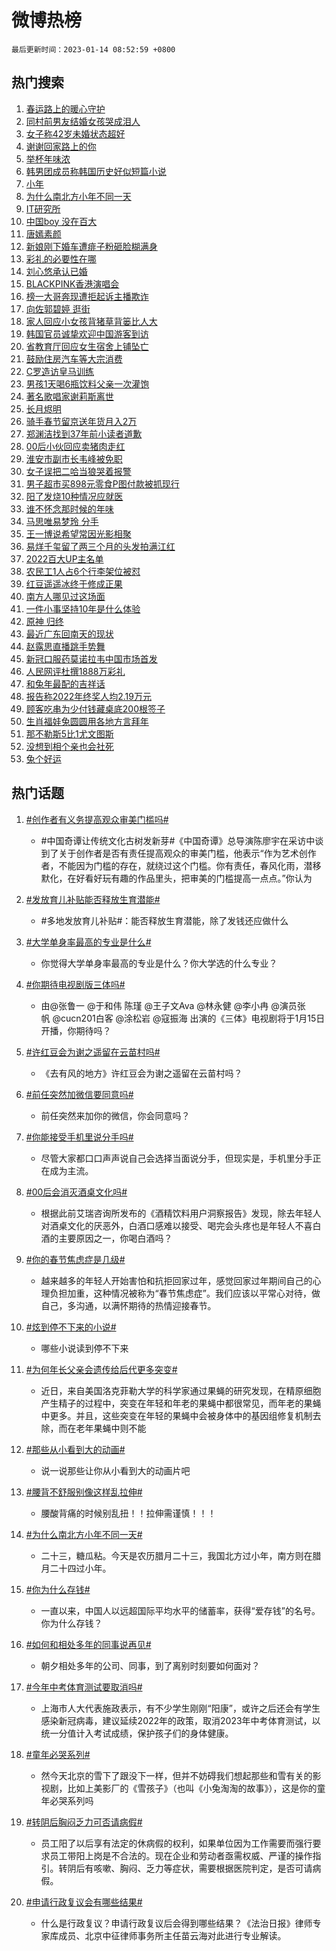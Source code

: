 # 微博热榜

`最后更新时间：2023-01-14 08:52:59 +0800`

## 热门搜索

1. [春运路上的暖心守护](https://m.weibo.cn/search?containerid=100103type%3D1%26t%3D10%26q%3D%23%E6%98%A5%E8%BF%90%E8%B7%AF%E4%B8%8A%E7%9A%84%E6%9A%96%E5%BF%83%E5%AE%88%E6%8A%A4%23&stream_entry_id=51&isnewpage=1&extparam=seat%3D1%26cate%3D10103%26dgr%3D0%26filter_type%3Drealtimehot%26c_type%3D51%26pos%3D0%26display_time%3D1673657577%26pre_seqid%3D167365757762701208958&luicode=10000011&lfid=106003type%253D25%2526t%253D3%2526disable_hot%253D1%2526filter_type%253Drealtimehot)
1. [同村前男友结婚女孩哭成泪人](https://m.weibo.cn/search?containerid=100103type%3D1%26t%3D10%26q%3D%23%E5%90%8C%E6%9D%91%E5%89%8D%E7%94%B7%E5%8F%8B%E7%BB%93%E5%A9%9A%E5%A5%B3%E5%AD%A9%E5%93%AD%E6%88%90%E6%B3%AA%E4%BA%BA%23&stream_entry_id=31&isnewpage=1&extparam=seat%3D1%26band_rank%3D1%26filter_type%3Drealtimehot%26flag%3D1%26q%3D%2523%25E5%2590%258C%25E6%259D%2591%25E5%2589%258D%25E7%2594%25B7%25E5%258F%258B%25E7%25BB%2593%25E5%25A9%259A%25E5%25A5%25B3%25E5%25AD%25A9%25E5%2593%25AD%25E6%2588%2590%25E6%25B3%25AA%25E4%25BA%25BA%2523%26c_type%3D31%26dgr%3D0%26realpos%3D1%26stream_entry_id%3D31%26cate%3D5001%26lcate%3D5001%26pos%3D0%26display_time%3D1673657577%26pre_seqid%3D167365757762701208958&luicode=10000011&lfid=106003type%253D25%2526t%253D3%2526disable_hot%253D1%2526filter_type%253Drealtimehot)
1. [女子称42岁未婚状态超好](https://m.weibo.cn/search?containerid=100103type%3D1%26t%3D10%26q%3D%23%E5%A5%B3%E5%AD%90%E7%A7%B042%E5%B2%81%E6%9C%AA%E5%A9%9A%E7%8A%B6%E6%80%81%E8%B6%85%E5%A5%BD%23&stream_entry_id=31&isnewpage=1&extparam=seat%3D1%26band_rank%3D2%26filter_type%3Drealtimehot%26flag%3D1%26q%3D%2523%25E5%25A5%25B3%25E5%25AD%2590%25E7%25A7%25B042%25E5%25B2%2581%25E6%259C%25AA%25E5%25A9%259A%25E7%258A%25B6%25E6%2580%2581%25E8%25B6%2585%25E5%25A5%25BD%2523%26c_type%3D31%26dgr%3D0%26realpos%3D2%26stream_entry_id%3D31%26cate%3D5001%26lcate%3D5001%26pos%3D1%26display_time%3D1673657577%26pre_seqid%3D167365757762701208958&luicode=10000011&lfid=106003type%253D25%2526t%253D3%2526disable_hot%253D1%2526filter_type%253Drealtimehot)
1. [谢谢回家路上的你](https://m.weibo.cn/search?containerid=100103type%3D1%26t%3D10%26q%3D%23%E8%B0%A2%E8%B0%A2%E5%9B%9E%E5%AE%B6%E8%B7%AF%E4%B8%8A%E7%9A%84%E4%BD%A0%23&stream_entry_id=31&isnewpage=1&extparam=seat%3D1%26band_rank%3D3%26filter_type%3Drealtimehot%26flag%3D0%26q%3D%2523%25E8%25B0%25A2%25E8%25B0%25A2%25E5%259B%259E%25E5%25AE%25B6%25E8%25B7%25AF%25E4%25B8%258A%25E7%259A%2584%25E4%25BD%25A0%2523%26c_type%3D31%26dgr%3D0%26realpos%3D3%26stream_entry_id%3D31%26cate%3D5001%26lcate%3D5001%26pos%3D2%26display_time%3D1673657577%26pre_seqid%3D167365757762701208958&luicode=10000011&lfid=106003type%253D25%2526t%253D3%2526disable_hot%253D1%2526filter_type%253Drealtimehot)
1. [举杯年味浓](https://m.weibo.cn/search?containerid=100103type%3D1%26t%3D10%26q%3D%23%E4%B8%BE%E6%9D%AF%E5%B9%B4%E5%91%B3%E6%B5%93%23&stream_entry_id=31&isnewpage=1&extparam=seat%3D1%26band_rank%3D4%26filter_type%3Drealtimehot%26adid%3D177720%26q%3D%2523%25E4%25B8%25BE%25E6%259D%25AF%25E5%25B9%25B4%25E5%2591%25B3%25E6%25B5%2593%2523%26c_type%3D31%26dgr%3D0%26topic_ad%3D1%26stream_entry_id%3D31%26cate%3D5001%26lcate%3D5001%26pos%3D3%26display_time%3D1673657577%26pre_seqid%3D167365757762701208958&luicode=10000011&lfid=106003type%253D25%2526t%253D3%2526disable_hot%253D1%2526filter_type%253Drealtimehot)
1. [韩男团成员称韩国历史好似短篇小说](https://m.weibo.cn/search?containerid=100103type%3D1%26t%3D10%26q%3D%23%E9%9F%A9%E7%94%B7%E5%9B%A2%E6%88%90%E5%91%98%E7%A7%B0%E9%9F%A9%E5%9B%BD%E5%8E%86%E5%8F%B2%E5%A5%BD%E4%BC%BC%E7%9F%AD%E7%AF%87%E5%B0%8F%E8%AF%B4%23&stream_entry_id=31&isnewpage=1&extparam=seat%3D1%26band_rank%3D4%26filter_type%3Drealtimehot%26flag%3D1%26q%3D%2523%25E9%259F%25A9%25E7%2594%25B7%25E5%259B%25A2%25E6%2588%2590%25E5%2591%2598%25E7%25A7%25B0%25E9%259F%25A9%25E5%259B%25BD%25E5%258E%2586%25E5%258F%25B2%25E5%25A5%25BD%25E4%25BC%25BC%25E7%259F%25AD%25E7%25AF%2587%25E5%25B0%258F%25E8%25AF%25B4%2523%26c_type%3D31%26dgr%3D0%26realpos%3D4%26stream_entry_id%3D31%26cate%3D5001%26lcate%3D5001%26pos%3D4%26display_time%3D1673657577%26pre_seqid%3D167365757762701208958&luicode=10000011&lfid=106003type%253D25%2526t%253D3%2526disable_hot%253D1%2526filter_type%253Drealtimehot)
1. [小年](https://m.weibo.cn/search?containerid=100103type%3D1%26t%3D10%26q%3D%E5%B0%8F%E5%B9%B4&stream_entry_id=31&isnewpage=1&extparam=seat%3D1%26band_rank%3D5%26filter_type%3Drealtimehot%26flag%3D0%26q%3D%25E5%25B0%258F%25E5%25B9%25B4%26c_type%3D31%26dgr%3D0%26realpos%3D5%26stream_entry_id%3D31%26cate%3D5001%26lcate%3D5001%26pos%3D5%26display_time%3D1673657577%26pre_seqid%3D167365757762701208958&luicode=10000011&lfid=106003type%253D25%2526t%253D3%2526disable_hot%253D1%2526filter_type%253Drealtimehot)
1. [为什么南北方小年不同一天](https://m.weibo.cn/search?containerid=100103type%3D1%26t%3D10%26q%3D%23%E4%B8%BA%E4%BB%80%E4%B9%88%E5%8D%97%E5%8C%97%E6%96%B9%E5%B0%8F%E5%B9%B4%E4%B8%8D%E5%90%8C%E4%B8%80%E5%A4%A9%23&stream_entry_id=31&isnewpage=1&extparam=seat%3D1%26band_rank%3D6%26filter_type%3Drealtimehot%26flag%3D1%26q%3D%2523%25E4%25B8%25BA%25E4%25BB%2580%25E4%25B9%2588%25E5%258D%2597%25E5%258C%2597%25E6%2596%25B9%25E5%25B0%258F%25E5%25B9%25B4%25E4%25B8%258D%25E5%2590%258C%25E4%25B8%2580%25E5%25A4%25A9%2523%26c_type%3D31%26dgr%3D0%26realpos%3D6%26stream_entry_id%3D31%26cate%3D5001%26lcate%3D5001%26pos%3D6%26display_time%3D1673657577%26pre_seqid%3D167365757762701208958&luicode=10000011&lfid=106003type%253D25%2526t%253D3%2526disable_hot%253D1%2526filter_type%253Drealtimehot)
1. [IT研究所](https://m.weibo.cn/search?containerid=100103type%3D1%26t%3D10%26q%3D%23IT%E7%A0%94%E7%A9%B6%E6%89%80%23&stream_entry_id=31&isnewpage=1&extparam=seat%3D1%26band_rank%3D7%26filter_type%3Drealtimehot%26adid%3D178055%26q%3D%2523IT%25E7%25A0%2594%25E7%25A9%25B6%25E6%2589%2580%2523%26c_type%3D31%26dgr%3D0%26stream_entry_id%3D31%26cate%3D5001%26lcate%3D5001%26pos%3D7%26display_time%3D1673657577%26pre_seqid%3D167365757762701208958&luicode=10000011&lfid=106003type%253D25%2526t%253D3%2526disable_hot%253D1%2526filter_type%253Drealtimehot)
1. [中国boy 没在百大](https://m.weibo.cn/search?containerid=100103type%3D1%26t%3D10%26q%3D%E4%B8%AD%E5%9B%BDboy+%E6%B2%A1%E5%9C%A8%E7%99%BE%E5%A4%A7&stream_entry_id=31&isnewpage=1&extparam=seat%3D1%26band_rank%3D7%26filter_type%3Drealtimehot%26flag%3D1%26q%3D%25E4%25B8%25AD%25E5%259B%25BDboy%2520%25E6%25B2%25A1%25E5%259C%25A8%25E7%2599%25BE%25E5%25A4%25A7%26c_type%3D31%26dgr%3D0%26realpos%3D7%26stream_entry_id%3D31%26cate%3D5001%26lcate%3D5001%26pos%3D8%26display_time%3D1673657577%26pre_seqid%3D167365757762701208958&luicode=10000011&lfid=106003type%253D25%2526t%253D3%2526disable_hot%253D1%2526filter_type%253Drealtimehot)
1. [唐嫣素颜](https://m.weibo.cn/search?containerid=100103type%3D1%26t%3D10%26q%3D%E5%94%90%E5%AB%A3%E7%B4%A0%E9%A2%9C&stream_entry_id=31&isnewpage=1&extparam=seat%3D1%26band_rank%3D8%26filter_type%3Drealtimehot%26flag%3D1%26q%3D%25E5%2594%2590%25E5%25AB%25A3%25E7%25B4%25A0%25E9%25A2%259C%26c_type%3D31%26dgr%3D0%26realpos%3D8%26stream_entry_id%3D31%26cate%3D5001%26lcate%3D5001%26pos%3D9%26display_time%3D1673657577%26pre_seqid%3D167365757762701208958&luicode=10000011&lfid=106003type%253D25%2526t%253D3%2526disable_hot%253D1%2526filter_type%253Drealtimehot)
1. [新娘刚下婚车遭痱子粉砸脸糊满身](https://m.weibo.cn/search?containerid=100103type%3D1%26t%3D10%26q%3D%23%E6%96%B0%E5%A8%98%E5%88%9A%E4%B8%8B%E5%A9%9A%E8%BD%A6%E9%81%AD%E7%97%B1%E5%AD%90%E7%B2%89%E7%A0%B8%E8%84%B8%E7%B3%8A%E6%BB%A1%E8%BA%AB%23&stream_entry_id=31&isnewpage=1&extparam=seat%3D1%26band_rank%3D9%26filter_type%3Drealtimehot%26flag%3D0%26q%3D%2523%25E6%2596%25B0%25E5%25A8%2598%25E5%2588%259A%25E4%25B8%258B%25E5%25A9%259A%25E8%25BD%25A6%25E9%2581%25AD%25E7%2597%25B1%25E5%25AD%2590%25E7%25B2%2589%25E7%25A0%25B8%25E8%2584%25B8%25E7%25B3%258A%25E6%25BB%25A1%25E8%25BA%25AB%2523%26c_type%3D31%26dgr%3D0%26realpos%3D9%26stream_entry_id%3D31%26cate%3D5001%26lcate%3D5001%26pos%3D10%26display_time%3D1673657577%26pre_seqid%3D167365757762701208958&luicode=10000011&lfid=106003type%253D25%2526t%253D3%2526disable_hot%253D1%2526filter_type%253Drealtimehot)
1. [彩礼的必要性在哪](https://m.weibo.cn/search?containerid=100103type%3D1%26t%3D10%26q%3D%23%E5%BD%A9%E7%A4%BC%E7%9A%84%E5%BF%85%E8%A6%81%E6%80%A7%E5%9C%A8%E5%93%AA%23&stream_entry_id=31&isnewpage=1&extparam=seat%3D1%26band_rank%3D10%26filter_type%3Drealtimehot%26flag%3D1%26q%3D%2523%25E5%25BD%25A9%25E7%25A4%25BC%25E7%259A%2584%25E5%25BF%2585%25E8%25A6%2581%25E6%2580%25A7%25E5%259C%25A8%25E5%2593%25AA%2523%26c_type%3D31%26dgr%3D0%26realpos%3D10%26stream_entry_id%3D31%26cate%3D5001%26lcate%3D5001%26pos%3D11%26display_time%3D1673657577%26pre_seqid%3D167365757762701208958&luicode=10000011&lfid=106003type%253D25%2526t%253D3%2526disable_hot%253D1%2526filter_type%253Drealtimehot)
1. [刘心悠承认已婚](https://m.weibo.cn/search?containerid=100103type%3D1%26t%3D10%26q%3D%23%E5%88%98%E5%BF%83%E6%82%A0%E6%89%BF%E8%AE%A4%E5%B7%B2%E5%A9%9A%23&stream_entry_id=31&isnewpage=1&extparam=seat%3D1%26band_rank%3D11%26filter_type%3Drealtimehot%26flag%3D2%26q%3D%2523%25E5%2588%2598%25E5%25BF%2583%25E6%2582%25A0%25E6%2589%25BF%25E8%25AE%25A4%25E5%25B7%25B2%25E5%25A9%259A%2523%26c_type%3D31%26dgr%3D0%26realpos%3D11%26stream_entry_id%3D31%26cate%3D5001%26lcate%3D5001%26pos%3D12%26display_time%3D1673657577%26pre_seqid%3D167365757762701208958&luicode=10000011&lfid=106003type%253D25%2526t%253D3%2526disable_hot%253D1%2526filter_type%253Drealtimehot)
1. [BLACKPINK香港演唱会](https://m.weibo.cn/search?containerid=100103type%3D1%26t%3D10%26q%3D%23BLACKPINK%E9%A6%99%E6%B8%AF%E6%BC%94%E5%94%B1%E4%BC%9A%23&stream_entry_id=31&isnewpage=1&extparam=seat%3D1%26band_rank%3D12%26filter_type%3Drealtimehot%26flag%3D1%26q%3D%2523BLACKPINK%25E9%25A6%2599%25E6%25B8%25AF%25E6%25BC%2594%25E5%2594%25B1%25E4%25BC%259A%2523%26c_type%3D31%26dgr%3D0%26realpos%3D12%26stream_entry_id%3D31%26cate%3D5001%26lcate%3D5001%26pos%3D13%26display_time%3D1673657577%26pre_seqid%3D167365757762701208958&luicode=10000011&lfid=106003type%253D25%2526t%253D3%2526disable_hot%253D1%2526filter_type%253Drealtimehot)
1. [榜一大哥奔现遭拒起诉主播欺诈](https://m.weibo.cn/search?containerid=100103type%3D1%26t%3D10%26q%3D%23%E6%A6%9C%E4%B8%80%E5%A4%A7%E5%93%A5%E5%A5%94%E7%8E%B0%E9%81%AD%E6%8B%92%E8%B5%B7%E8%AF%89%E4%B8%BB%E6%92%AD%E6%AC%BA%E8%AF%88%23&stream_entry_id=31&isnewpage=1&extparam=seat%3D1%26band_rank%3D13%26filter_type%3Drealtimehot%26flag%3D0%26q%3D%2523%25E6%25A6%259C%25E4%25B8%2580%25E5%25A4%25A7%25E5%2593%25A5%25E5%25A5%2594%25E7%258E%25B0%25E9%2581%25AD%25E6%258B%2592%25E8%25B5%25B7%25E8%25AF%2589%25E4%25B8%25BB%25E6%2592%25AD%25E6%25AC%25BA%25E8%25AF%2588%2523%26c_type%3D31%26dgr%3D0%26realpos%3D13%26stream_entry_id%3D31%26cate%3D5001%26lcate%3D5001%26pos%3D14%26display_time%3D1673657577%26pre_seqid%3D167365757762701208958&luicode=10000011&lfid=106003type%253D25%2526t%253D3%2526disable_hot%253D1%2526filter_type%253Drealtimehot)
1. [向佐郭碧婷 逛街](https://m.weibo.cn/search?containerid=100103type%3D1%26t%3D10%26q%3D%E5%90%91%E4%BD%90%E9%83%AD%E7%A2%A7%E5%A9%B7+%E9%80%9B%E8%A1%97&stream_entry_id=31&isnewpage=1&extparam=seat%3D1%26band_rank%3D14%26filter_type%3Drealtimehot%26flag%3D0%26q%3D%25E5%2590%2591%25E4%25BD%2590%25E9%2583%25AD%25E7%25A2%25A7%25E5%25A9%25B7%2520%25E9%2580%259B%25E8%25A1%2597%26c_type%3D31%26dgr%3D0%26realpos%3D14%26stream_entry_id%3D31%26cate%3D5001%26lcate%3D5001%26pos%3D15%26display_time%3D1673657577%26pre_seqid%3D167365757762701208958&luicode=10000011&lfid=106003type%253D25%2526t%253D3%2526disable_hot%253D1%2526filter_type%253Drealtimehot)
1. [家人回应小女孩背猪草背篓比人大](https://m.weibo.cn/search?containerid=100103type%3D1%26t%3D10%26q%3D%23%E5%AE%B6%E4%BA%BA%E5%9B%9E%E5%BA%94%E5%B0%8F%E5%A5%B3%E5%AD%A9%E8%83%8C%E7%8C%AA%E8%8D%89%E8%83%8C%E7%AF%93%E6%AF%94%E4%BA%BA%E5%A4%A7%23&stream_entry_id=31&isnewpage=1&extparam=seat%3D1%26band_rank%3D15%26filter_type%3Drealtimehot%26flag%3D0%26q%3D%2523%25E5%25AE%25B6%25E4%25BA%25BA%25E5%259B%259E%25E5%25BA%2594%25E5%25B0%258F%25E5%25A5%25B3%25E5%25AD%25A9%25E8%2583%258C%25E7%258C%25AA%25E8%258D%2589%25E8%2583%258C%25E7%25AF%2593%25E6%25AF%2594%25E4%25BA%25BA%25E5%25A4%25A7%2523%26c_type%3D31%26dgr%3D0%26realpos%3D15%26stream_entry_id%3D31%26cate%3D5001%26lcate%3D5001%26pos%3D16%26display_time%3D1673657577%26pre_seqid%3D167365757762701208958&luicode=10000011&lfid=106003type%253D25%2526t%253D3%2526disable_hot%253D1%2526filter_type%253Drealtimehot)
1. [韩国官员诚挚欢迎中国游客到访](https://m.weibo.cn/search?containerid=100103type%3D1%26t%3D10%26q%3D%23%E9%9F%A9%E5%9B%BD%E5%AE%98%E5%91%98%E8%AF%9A%E6%8C%9A%E6%AC%A2%E8%BF%8E%E4%B8%AD%E5%9B%BD%E6%B8%B8%E5%AE%A2%E5%88%B0%E8%AE%BF%23&stream_entry_id=31&isnewpage=1&extparam=seat%3D1%26band_rank%3D16%26filter_type%3Drealtimehot%26flag%3D0%26q%3D%2523%25E9%259F%25A9%25E5%259B%25BD%25E5%25AE%2598%25E5%2591%2598%25E8%25AF%259A%25E6%258C%259A%25E6%25AC%25A2%25E8%25BF%258E%25E4%25B8%25AD%25E5%259B%25BD%25E6%25B8%25B8%25E5%25AE%25A2%25E5%2588%25B0%25E8%25AE%25BF%2523%26c_type%3D31%26dgr%3D0%26realpos%3D16%26stream_entry_id%3D31%26cate%3D5001%26lcate%3D5001%26pos%3D17%26display_time%3D1673657577%26pre_seqid%3D167365757762701208958&luicode=10000011&lfid=106003type%253D25%2526t%253D3%2526disable_hot%253D1%2526filter_type%253Drealtimehot)
1. [省教育厅回应女生宿舍上铺坠亡](https://m.weibo.cn/search?containerid=100103type%3D1%26t%3D10%26q%3D%23%E7%9C%81%E6%95%99%E8%82%B2%E5%8E%85%E5%9B%9E%E5%BA%94%E5%A5%B3%E7%94%9F%E5%AE%BF%E8%88%8D%E4%B8%8A%E9%93%BA%E5%9D%A0%E4%BA%A1%23&stream_entry_id=31&isnewpage=1&extparam=seat%3D1%26band_rank%3D17%26filter_type%3Drealtimehot%26flag%3D0%26q%3D%2523%25E7%259C%2581%25E6%2595%2599%25E8%2582%25B2%25E5%258E%2585%25E5%259B%259E%25E5%25BA%2594%25E5%25A5%25B3%25E7%2594%259F%25E5%25AE%25BF%25E8%2588%258D%25E4%25B8%258A%25E9%2593%25BA%25E5%259D%25A0%25E4%25BA%25A1%2523%26c_type%3D31%26dgr%3D0%26realpos%3D17%26stream_entry_id%3D31%26cate%3D5001%26lcate%3D5001%26pos%3D18%26display_time%3D1673657577%26pre_seqid%3D167365757762701208958&luicode=10000011&lfid=106003type%253D25%2526t%253D3%2526disable_hot%253D1%2526filter_type%253Drealtimehot)
1. [鼓励住房汽车等大宗消费](https://m.weibo.cn/search?containerid=100103type%3D1%26t%3D10%26q%3D%23%E9%BC%93%E5%8A%B1%E4%BD%8F%E6%88%BF%E6%B1%BD%E8%BD%A6%E7%AD%89%E5%A4%A7%E5%AE%97%E6%B6%88%E8%B4%B9%23&stream_entry_id=31&isnewpage=1&extparam=seat%3D1%26band_rank%3D18%26filter_type%3Drealtimehot%26flag%3D0%26q%3D%2523%25E9%25BC%2593%25E5%258A%25B1%25E4%25BD%258F%25E6%2588%25BF%25E6%25B1%25BD%25E8%25BD%25A6%25E7%25AD%2589%25E5%25A4%25A7%25E5%25AE%2597%25E6%25B6%2588%25E8%25B4%25B9%2523%26c_type%3D31%26dgr%3D0%26realpos%3D18%26stream_entry_id%3D31%26cate%3D5001%26lcate%3D5001%26pos%3D19%26display_time%3D1673657577%26pre_seqid%3D167365757762701208958&luicode=10000011&lfid=106003type%253D25%2526t%253D3%2526disable_hot%253D1%2526filter_type%253Drealtimehot)
1. [C罗造访皇马训练](https://m.weibo.cn/search?containerid=100103type%3D1%26t%3D10%26q%3D%23C%E7%BD%97%E9%80%A0%E8%AE%BF%E7%9A%87%E9%A9%AC%E8%AE%AD%E7%BB%83%23&stream_entry_id=31&isnewpage=1&extparam=seat%3D1%26band_rank%3D19%26filter_type%3Drealtimehot%26flag%3D1%26q%3D%2523C%25E7%25BD%2597%25E9%2580%25A0%25E8%25AE%25BF%25E7%259A%2587%25E9%25A9%25AC%25E8%25AE%25AD%25E7%25BB%2583%2523%26c_type%3D31%26dgr%3D0%26realpos%3D19%26stream_entry_id%3D31%26cate%3D5001%26lcate%3D5001%26pos%3D20%26display_time%3D1673657577%26pre_seqid%3D167365757762701208958&luicode=10000011&lfid=106003type%253D25%2526t%253D3%2526disable_hot%253D1%2526filter_type%253Drealtimehot)
1. [男孩1天喝6瓶饮料父亲一次灌饱](https://m.weibo.cn/search?containerid=100103type%3D1%26t%3D10%26q%3D%23%E7%94%B7%E5%AD%A91%E5%A4%A9%E5%96%9D6%E7%93%B6%E9%A5%AE%E6%96%99%E7%88%B6%E4%BA%B2%E4%B8%80%E6%AC%A1%E7%81%8C%E9%A5%B1%23&stream_entry_id=31&isnewpage=1&extparam=seat%3D1%26band_rank%3D20%26filter_type%3Drealtimehot%26flag%3D0%26q%3D%2523%25E7%2594%25B7%25E5%25AD%25A91%25E5%25A4%25A9%25E5%2596%259D6%25E7%2593%25B6%25E9%25A5%25AE%25E6%2596%2599%25E7%2588%25B6%25E4%25BA%25B2%25E4%25B8%2580%25E6%25AC%25A1%25E7%2581%258C%25E9%25A5%25B1%2523%26c_type%3D31%26dgr%3D0%26realpos%3D20%26stream_entry_id%3D31%26cate%3D5001%26lcate%3D5001%26pos%3D21%26display_time%3D1673657577%26pre_seqid%3D167365757762701208958&luicode=10000011&lfid=106003type%253D25%2526t%253D3%2526disable_hot%253D1%2526filter_type%253Drealtimehot)
1. [著名歌唱家谢莉斯离世](https://m.weibo.cn/search?containerid=100103type%3D1%26t%3D10%26q%3D%23%E8%91%97%E5%90%8D%E6%AD%8C%E5%94%B1%E5%AE%B6%E8%B0%A2%E8%8E%89%E6%96%AF%E7%A6%BB%E4%B8%96%23&stream_entry_id=31&isnewpage=1&extparam=seat%3D1%26band_rank%3D21%26filter_type%3Drealtimehot%26flag%3D1%26q%3D%2523%25E8%2591%2597%25E5%2590%258D%25E6%25AD%258C%25E5%2594%25B1%25E5%25AE%25B6%25E8%25B0%25A2%25E8%258E%2589%25E6%2596%25AF%25E7%25A6%25BB%25E4%25B8%2596%2523%26c_type%3D31%26dgr%3D0%26realpos%3D21%26stream_entry_id%3D31%26cate%3D5001%26lcate%3D5001%26pos%3D22%26display_time%3D1673657577%26pre_seqid%3D167365757762701208958&luicode=10000011&lfid=106003type%253D25%2526t%253D3%2526disable_hot%253D1%2526filter_type%253Drealtimehot)
1. [长月烬明](https://m.weibo.cn/search?containerid=100103type%3D1%26t%3D10%26q%3D%E9%95%BF%E6%9C%88%E7%83%AC%E6%98%8E&stream_entry_id=31&isnewpage=1&extparam=seat%3D1%26band_rank%3D22%26filter_type%3Drealtimehot%26flag%3D1%26q%3D%25E9%2595%25BF%25E6%259C%2588%25E7%2583%25AC%25E6%2598%258E%26c_type%3D31%26dgr%3D0%26realpos%3D22%26stream_entry_id%3D31%26cate%3D5001%26lcate%3D5001%26pos%3D23%26display_time%3D1673657577%26pre_seqid%3D167365757762701208958&luicode=10000011&lfid=106003type%253D25%2526t%253D3%2526disable_hot%253D1%2526filter_type%253Drealtimehot)
1. [骑手春节留京送年货月入2万](https://m.weibo.cn/search?containerid=100103type%3D1%26t%3D10%26q%3D%23%E9%AA%91%E6%89%8B%E6%98%A5%E8%8A%82%E7%95%99%E4%BA%AC%E9%80%81%E5%B9%B4%E8%B4%A7%E6%9C%88%E5%85%A52%E4%B8%87%23&stream_entry_id=31&isnewpage=1&extparam=seat%3D1%26band_rank%3D23%26filter_type%3Drealtimehot%26flag%3D1%26q%3D%2523%25E9%25AA%2591%25E6%2589%258B%25E6%2598%25A5%25E8%258A%2582%25E7%2595%2599%25E4%25BA%25AC%25E9%2580%2581%25E5%25B9%25B4%25E8%25B4%25A7%25E6%259C%2588%25E5%2585%25A52%25E4%25B8%2587%2523%26c_type%3D31%26dgr%3D0%26realpos%3D23%26stream_entry_id%3D31%26cate%3D5001%26lcate%3D5001%26pos%3D24%26display_time%3D1673657577%26pre_seqid%3D167365757762701208958&luicode=10000011&lfid=106003type%253D25%2526t%253D3%2526disable_hot%253D1%2526filter_type%253Drealtimehot)
1. [郑渊洁找到37年前小读者道歉](https://m.weibo.cn/search?containerid=100103type%3D1%26t%3D10%26q%3D%23%E9%83%91%E6%B8%8A%E6%B4%81%E6%89%BE%E5%88%B037%E5%B9%B4%E5%89%8D%E5%B0%8F%E8%AF%BB%E8%80%85%E9%81%93%E6%AD%89%23&stream_entry_id=31&isnewpage=1&extparam=seat%3D1%26band_rank%3D24%26filter_type%3Drealtimehot%26flag%3D0%26q%3D%2523%25E9%2583%2591%25E6%25B8%258A%25E6%25B4%2581%25E6%2589%25BE%25E5%2588%25B037%25E5%25B9%25B4%25E5%2589%258D%25E5%25B0%258F%25E8%25AF%25BB%25E8%2580%2585%25E9%2581%2593%25E6%25AD%2589%2523%26c_type%3D31%26dgr%3D0%26realpos%3D24%26stream_entry_id%3D31%26cate%3D5001%26lcate%3D5001%26pos%3D25%26display_time%3D1673657577%26pre_seqid%3D167365757762701208958&luicode=10000011&lfid=106003type%253D25%2526t%253D3%2526disable_hot%253D1%2526filter_type%253Drealtimehot)
1. [00后小伙回应卖猪肉走红](https://m.weibo.cn/search?containerid=100103type%3D1%26t%3D10%26q%3D%2300%E5%90%8E%E5%B0%8F%E4%BC%99%E5%9B%9E%E5%BA%94%E5%8D%96%E7%8C%AA%E8%82%89%E8%B5%B0%E7%BA%A2%23&stream_entry_id=31&isnewpage=1&extparam=seat%3D1%26band_rank%3D25%26filter_type%3Drealtimehot%26flag%3D1%26q%3D%252300%25E5%2590%258E%25E5%25B0%258F%25E4%25BC%2599%25E5%259B%259E%25E5%25BA%2594%25E5%258D%2596%25E7%258C%25AA%25E8%2582%2589%25E8%25B5%25B0%25E7%25BA%25A2%2523%26c_type%3D31%26dgr%3D0%26realpos%3D25%26stream_entry_id%3D31%26cate%3D5001%26lcate%3D5001%26pos%3D26%26display_time%3D1673657577%26pre_seqid%3D167365757762701208958&luicode=10000011&lfid=106003type%253D25%2526t%253D3%2526disable_hot%253D1%2526filter_type%253Drealtimehot)
1. [淮安市副市长韦峰被免职](https://m.weibo.cn/search?containerid=100103type%3D1%26t%3D10%26q%3D%23%E6%B7%AE%E5%AE%89%E5%B8%82%E5%89%AF%E5%B8%82%E9%95%BF%E9%9F%A6%E5%B3%B0%E8%A2%AB%E5%85%8D%E8%81%8C%23&stream_entry_id=31&isnewpage=1&extparam=seat%3D1%26band_rank%3D26%26filter_type%3Drealtimehot%26flag%3D0%26q%3D%2523%25E6%25B7%25AE%25E5%25AE%2589%25E5%25B8%2582%25E5%2589%25AF%25E5%25B8%2582%25E9%2595%25BF%25E9%259F%25A6%25E5%25B3%25B0%25E8%25A2%25AB%25E5%2585%258D%25E8%2581%258C%2523%26c_type%3D31%26dgr%3D0%26realpos%3D26%26stream_entry_id%3D31%26cate%3D5001%26lcate%3D5001%26pos%3D27%26display_time%3D1673657577%26pre_seqid%3D167365757762701208958&luicode=10000011&lfid=106003type%253D25%2526t%253D3%2526disable_hot%253D1%2526filter_type%253Drealtimehot)
1. [女子误把二哈当狼哭着报警](https://m.weibo.cn/search?containerid=100103type%3D1%26t%3D10%26q%3D%23%E5%A5%B3%E5%AD%90%E8%AF%AF%E6%8A%8A%E4%BA%8C%E5%93%88%E5%BD%93%E7%8B%BC%E5%93%AD%E7%9D%80%E6%8A%A5%E8%AD%A6%23&stream_entry_id=31&isnewpage=1&extparam=seat%3D1%26band_rank%3D27%26filter_type%3Drealtimehot%26flag%3D0%26q%3D%2523%25E5%25A5%25B3%25E5%25AD%2590%25E8%25AF%25AF%25E6%258A%258A%25E4%25BA%258C%25E5%2593%2588%25E5%25BD%2593%25E7%258B%25BC%25E5%2593%25AD%25E7%259D%2580%25E6%258A%25A5%25E8%25AD%25A6%2523%26c_type%3D31%26dgr%3D0%26realpos%3D27%26stream_entry_id%3D31%26cate%3D5001%26lcate%3D5001%26pos%3D28%26display_time%3D1673657577%26pre_seqid%3D167365757762701208958&luicode=10000011&lfid=106003type%253D25%2526t%253D3%2526disable_hot%253D1%2526filter_type%253Drealtimehot)
1. [男子超市买898元零食P图付款被抓现行](https://m.weibo.cn/search?containerid=100103type%3D1%26t%3D10%26q%3D%23%E7%94%B7%E5%AD%90%E8%B6%85%E5%B8%82%E4%B9%B0898%E5%85%83%E9%9B%B6%E9%A3%9FP%E5%9B%BE%E4%BB%98%E6%AC%BE%E8%A2%AB%E6%8A%93%E7%8E%B0%E8%A1%8C%23&stream_entry_id=31&isnewpage=1&extparam=seat%3D1%26band_rank%3D28%26filter_type%3Drealtimehot%26flag%3D0%26q%3D%2523%25E7%2594%25B7%25E5%25AD%2590%25E8%25B6%2585%25E5%25B8%2582%25E4%25B9%25B0898%25E5%2585%2583%25E9%259B%25B6%25E9%25A3%259FP%25E5%259B%25BE%25E4%25BB%2598%25E6%25AC%25BE%25E8%25A2%25AB%25E6%258A%2593%25E7%258E%25B0%25E8%25A1%258C%2523%26c_type%3D31%26dgr%3D0%26realpos%3D28%26stream_entry_id%3D31%26cate%3D5001%26lcate%3D5001%26pos%3D29%26display_time%3D1673657577%26pre_seqid%3D167365757762701208958&luicode=10000011&lfid=106003type%253D25%2526t%253D3%2526disable_hot%253D1%2526filter_type%253Drealtimehot)
1. [阳了发烧10种情况应就医](https://m.weibo.cn/search?containerid=100103type%3D1%26t%3D10%26q%3D%23%E9%98%B3%E4%BA%86%E5%8F%91%E7%83%A710%E7%A7%8D%E6%83%85%E5%86%B5%E5%BA%94%E5%B0%B1%E5%8C%BB%23&stream_entry_id=31&isnewpage=1&extparam=seat%3D1%26band_rank%3D29%26filter_type%3Drealtimehot%26flag%3D1%26q%3D%2523%25E9%2598%25B3%25E4%25BA%2586%25E5%258F%2591%25E7%2583%25A710%25E7%25A7%258D%25E6%2583%2585%25E5%2586%25B5%25E5%25BA%2594%25E5%25B0%25B1%25E5%258C%25BB%2523%26c_type%3D31%26dgr%3D0%26realpos%3D29%26stream_entry_id%3D31%26cate%3D5001%26lcate%3D5001%26pos%3D30%26display_time%3D1673657577%26pre_seqid%3D167365757762701208958&luicode=10000011&lfid=106003type%253D25%2526t%253D3%2526disable_hot%253D1%2526filter_type%253Drealtimehot)
1. [谁不怀念那时候的年味](https://m.weibo.cn/search?containerid=100103type%3D1%26t%3D10%26q%3D%23%E8%B0%81%E4%B8%8D%E6%80%80%E5%BF%B5%E9%82%A3%E6%97%B6%E5%80%99%E7%9A%84%E5%B9%B4%E5%91%B3%23&stream_entry_id=31&isnewpage=1&extparam=seat%3D1%26band_rank%3D30%26filter_type%3Drealtimehot%26flag%3D1%26q%3D%2523%25E8%25B0%2581%25E4%25B8%258D%25E6%2580%2580%25E5%25BF%25B5%25E9%2582%25A3%25E6%2597%25B6%25E5%2580%2599%25E7%259A%2584%25E5%25B9%25B4%25E5%2591%25B3%2523%26c_type%3D31%26dgr%3D0%26realpos%3D30%26stream_entry_id%3D31%26cate%3D5001%26lcate%3D5001%26pos%3D31%26display_time%3D1673657577%26pre_seqid%3D167365757762701208958&luicode=10000011&lfid=106003type%253D25%2526t%253D3%2526disable_hot%253D1%2526filter_type%253Drealtimehot)
1. [马思唯易梦玲 分手](https://m.weibo.cn/search?containerid=100103type%3D1%26t%3D10%26q%3D%E9%A9%AC%E6%80%9D%E5%94%AF%E6%98%93%E6%A2%A6%E7%8E%B2+%E5%88%86%E6%89%8B&stream_entry_id=31&isnewpage=1&extparam=seat%3D1%26band_rank%3D31%26filter_type%3Drealtimehot%26flag%3D0%26q%3D%25E9%25A9%25AC%25E6%2580%259D%25E5%2594%25AF%25E6%2598%2593%25E6%25A2%25A6%25E7%258E%25B2%2520%25E5%2588%2586%25E6%2589%258B%26c_type%3D31%26dgr%3D0%26realpos%3D31%26stream_entry_id%3D31%26cate%3D5001%26lcate%3D5001%26pos%3D32%26display_time%3D1673657577%26pre_seqid%3D167365757762701208958&luicode=10000011&lfid=106003type%253D25%2526t%253D3%2526disable_hot%253D1%2526filter_type%253Drealtimehot)
1. [王一博说希望常因光影相聚](https://m.weibo.cn/search?containerid=100103type%3D1%26t%3D10%26q%3D%23%E7%8E%8B%E4%B8%80%E5%8D%9A%E8%AF%B4%E5%B8%8C%E6%9C%9B%E5%B8%B8%E5%9B%A0%E5%85%89%E5%BD%B1%E7%9B%B8%E8%81%9A%23&stream_entry_id=31&isnewpage=1&extparam=seat%3D1%26band_rank%3D32%26filter_type%3Drealtimehot%26flag%3D1%26q%3D%2523%25E7%258E%258B%25E4%25B8%2580%25E5%258D%259A%25E8%25AF%25B4%25E5%25B8%258C%25E6%259C%259B%25E5%25B8%25B8%25E5%259B%25A0%25E5%2585%2589%25E5%25BD%25B1%25E7%259B%25B8%25E8%2581%259A%2523%26c_type%3D31%26dgr%3D0%26realpos%3D32%26stream_entry_id%3D31%26cate%3D5001%26lcate%3D5001%26pos%3D33%26display_time%3D1673657577%26pre_seqid%3D167365757762701208958&luicode=10000011&lfid=106003type%253D25%2526t%253D3%2526disable_hot%253D1%2526filter_type%253Drealtimehot)
1. [易烊千玺留了两三个月的头发拍满江红](https://m.weibo.cn/search?containerid=100103type%3D1%26t%3D10%26q%3D%23%E6%98%93%E7%83%8A%E5%8D%83%E7%8E%BA%E7%95%99%E4%BA%86%E4%B8%A4%E4%B8%89%E4%B8%AA%E6%9C%88%E7%9A%84%E5%A4%B4%E5%8F%91%E6%8B%8D%E6%BB%A1%E6%B1%9F%E7%BA%A2%23&stream_entry_id=31&isnewpage=1&extparam=seat%3D1%26band_rank%3D33%26filter_type%3Drealtimehot%26flag%3D0%26q%3D%2523%25E6%2598%2593%25E7%2583%258A%25E5%258D%2583%25E7%258E%25BA%25E7%2595%2599%25E4%25BA%2586%25E4%25B8%25A4%25E4%25B8%2589%25E4%25B8%25AA%25E6%259C%2588%25E7%259A%2584%25E5%25A4%25B4%25E5%258F%2591%25E6%258B%258D%25E6%25BB%25A1%25E6%25B1%259F%25E7%25BA%25A2%2523%26c_type%3D31%26dgr%3D0%26realpos%3D33%26stream_entry_id%3D31%26cate%3D5001%26lcate%3D5001%26pos%3D34%26display_time%3D1673657577%26pre_seqid%3D167365757762701208958&luicode=10000011&lfid=106003type%253D25%2526t%253D3%2526disable_hot%253D1%2526filter_type%253Drealtimehot)
1. [2022百大UP主名单](https://m.weibo.cn/search?containerid=100103type%3D1%26t%3D10%26q%3D%232022%E7%99%BE%E5%A4%A7UP%E4%B8%BB%E5%90%8D%E5%8D%95%23&stream_entry_id=31&isnewpage=1&extparam=seat%3D1%26band_rank%3D34%26filter_type%3Drealtimehot%26flag%3D0%26q%3D%25232022%25E7%2599%25BE%25E5%25A4%25A7UP%25E4%25B8%25BB%25E5%2590%258D%25E5%258D%2595%2523%26c_type%3D31%26dgr%3D0%26realpos%3D34%26stream_entry_id%3D31%26cate%3D5001%26lcate%3D5001%26pos%3D35%26display_time%3D1673657577%26pre_seqid%3D167365757762701208958&luicode=10000011&lfid=106003type%253D25%2526t%253D3%2526disable_hot%253D1%2526filter_type%253Drealtimehot)
1. [农民工1人占6个行李架位被怼](https://m.weibo.cn/search?containerid=100103type%3D1%26t%3D10%26q%3D%23%E5%86%9C%E6%B0%91%E5%B7%A51%E4%BA%BA%E5%8D%A06%E4%B8%AA%E8%A1%8C%E6%9D%8E%E6%9E%B6%E4%BD%8D%E8%A2%AB%E6%80%BC%23&stream_entry_id=31&isnewpage=1&extparam=seat%3D1%26band_rank%3D35%26filter_type%3Drealtimehot%26flag%3D1%26q%3D%2523%25E5%2586%259C%25E6%25B0%2591%25E5%25B7%25A51%25E4%25BA%25BA%25E5%258D%25A06%25E4%25B8%25AA%25E8%25A1%258C%25E6%259D%258E%25E6%259E%25B6%25E4%25BD%258D%25E8%25A2%25AB%25E6%2580%25BC%2523%26c_type%3D31%26dgr%3D0%26realpos%3D35%26stream_entry_id%3D31%26cate%3D5001%26lcate%3D5001%26pos%3D36%26display_time%3D1673657577%26pre_seqid%3D167365757762701208958&luicode=10000011&lfid=106003type%253D25%2526t%253D3%2526disable_hot%253D1%2526filter_type%253Drealtimehot)
1. [红豆遥遥冰终于修成正果](https://m.weibo.cn/search?containerid=100103type%3D1%26t%3D10%26q%3D%23%E7%BA%A2%E8%B1%86%E9%81%A5%E9%81%A5%E5%86%B0%E7%BB%88%E4%BA%8E%E4%BF%AE%E6%88%90%E6%AD%A3%E6%9E%9C%23&stream_entry_id=31&isnewpage=1&extparam=seat%3D1%26band_rank%3D36%26filter_type%3Drealtimehot%26flag%3D1%26q%3D%2523%25E7%25BA%25A2%25E8%25B1%2586%25E9%2581%25A5%25E9%2581%25A5%25E5%2586%25B0%25E7%25BB%2588%25E4%25BA%258E%25E4%25BF%25AE%25E6%2588%2590%25E6%25AD%25A3%25E6%259E%259C%2523%26c_type%3D31%26dgr%3D0%26realpos%3D36%26stream_entry_id%3D31%26cate%3D5001%26lcate%3D5001%26pos%3D37%26display_time%3D1673657577%26pre_seqid%3D167365757762701208958&luicode=10000011&lfid=106003type%253D25%2526t%253D3%2526disable_hot%253D1%2526filter_type%253Drealtimehot)
1. [南方人哪见过这场面](https://m.weibo.cn/search?containerid=100103type%3D1%26t%3D10%26q%3D%23%E5%8D%97%E6%96%B9%E4%BA%BA%E5%93%AA%E8%A7%81%E8%BF%87%E8%BF%99%E5%9C%BA%E9%9D%A2%23&stream_entry_id=31&isnewpage=1&extparam=seat%3D1%26band_rank%3D37%26filter_type%3Drealtimehot%26flag%3D0%26q%3D%2523%25E5%258D%2597%25E6%2596%25B9%25E4%25BA%25BA%25E5%2593%25AA%25E8%25A7%2581%25E8%25BF%2587%25E8%25BF%2599%25E5%259C%25BA%25E9%259D%25A2%2523%26c_type%3D31%26dgr%3D0%26realpos%3D37%26stream_entry_id%3D31%26cate%3D5001%26lcate%3D5001%26pos%3D38%26display_time%3D1673657577%26pre_seqid%3D167365757762701208958&luicode=10000011&lfid=106003type%253D25%2526t%253D3%2526disable_hot%253D1%2526filter_type%253Drealtimehot)
1. [一件小事坚持10年是什么体验](https://m.weibo.cn/search?containerid=100103type%3D1%26t%3D10%26q%3D%23%E4%B8%80%E4%BB%B6%E5%B0%8F%E4%BA%8B%E5%9D%9A%E6%8C%8110%E5%B9%B4%E6%98%AF%E4%BB%80%E4%B9%88%E4%BD%93%E9%AA%8C%23&stream_entry_id=31&isnewpage=1&extparam=seat%3D1%26band_rank%3D38%26filter_type%3Drealtimehot%26flag%3D1%26q%3D%2523%25E4%25B8%2580%25E4%25BB%25B6%25E5%25B0%258F%25E4%25BA%258B%25E5%259D%259A%25E6%258C%258110%25E5%25B9%25B4%25E6%2598%25AF%25E4%25BB%2580%25E4%25B9%2588%25E4%25BD%2593%25E9%25AA%258C%2523%26c_type%3D31%26dgr%3D0%26realpos%3D38%26stream_entry_id%3D31%26cate%3D5001%26lcate%3D5001%26pos%3D39%26display_time%3D1673657577%26pre_seqid%3D167365757762701208958&luicode=10000011&lfid=106003type%253D25%2526t%253D3%2526disable_hot%253D1%2526filter_type%253Drealtimehot)
1. [原神 归终](https://m.weibo.cn/search?containerid=100103type%3D1%26t%3D10%26q%3D%E5%8E%9F%E7%A5%9E+%E5%BD%92%E7%BB%88&stream_entry_id=31&isnewpage=1&extparam=seat%3D1%26band_rank%3D39%26filter_type%3Drealtimehot%26flag%3D0%26q%3D%25E5%258E%259F%25E7%25A5%259E%2520%25E5%25BD%2592%25E7%25BB%2588%26c_type%3D31%26dgr%3D0%26realpos%3D39%26stream_entry_id%3D31%26cate%3D5001%26lcate%3D5001%26pos%3D40%26display_time%3D1673657577%26pre_seqid%3D167365757762701208958&luicode=10000011&lfid=106003type%253D25%2526t%253D3%2526disable_hot%253D1%2526filter_type%253Drealtimehot)
1. [最近广东回南天的现状](https://m.weibo.cn/search?containerid=100103type%3D1%26t%3D10%26q%3D%23%E6%9C%80%E8%BF%91%E5%B9%BF%E4%B8%9C%E5%9B%9E%E5%8D%97%E5%A4%A9%E7%9A%84%E7%8E%B0%E7%8A%B6%23&stream_entry_id=31&isnewpage=1&extparam=seat%3D1%26band_rank%3D40%26filter_type%3Drealtimehot%26flag%3D0%26q%3D%2523%25E6%259C%2580%25E8%25BF%2591%25E5%25B9%25BF%25E4%25B8%259C%25E5%259B%259E%25E5%258D%2597%25E5%25A4%25A9%25E7%259A%2584%25E7%258E%25B0%25E7%258A%25B6%2523%26c_type%3D31%26dgr%3D0%26realpos%3D40%26stream_entry_id%3D31%26cate%3D5001%26lcate%3D5001%26pos%3D41%26display_time%3D1673657577%26pre_seqid%3D167365757762701208958&luicode=10000011&lfid=106003type%253D25%2526t%253D3%2526disable_hot%253D1%2526filter_type%253Drealtimehot)
1. [赵露思直播跳手势舞](https://m.weibo.cn/search?containerid=100103type%3D1%26t%3D10%26q%3D%23%E8%B5%B5%E9%9C%B2%E6%80%9D%E7%9B%B4%E6%92%AD%E8%B7%B3%E6%89%8B%E5%8A%BF%E8%88%9E%23&stream_entry_id=31&isnewpage=1&extparam=seat%3D1%26band_rank%3D41%26filter_type%3Drealtimehot%26flag%3D1%26q%3D%2523%25E8%25B5%25B5%25E9%259C%25B2%25E6%2580%259D%25E7%259B%25B4%25E6%2592%25AD%25E8%25B7%25B3%25E6%2589%258B%25E5%258A%25BF%25E8%2588%259E%2523%26c_type%3D31%26dgr%3D0%26realpos%3D41%26stream_entry_id%3D31%26cate%3D5001%26lcate%3D5001%26pos%3D42%26display_time%3D1673657577%26pre_seqid%3D167365757762701208958&luicode=10000011&lfid=106003type%253D25%2526t%253D3%2526disable_hot%253D1%2526filter_type%253Drealtimehot)
1. [新冠口服药莫诺拉韦中国市场首发](https://m.weibo.cn/search?containerid=100103type%3D1%26t%3D10%26q%3D%23%E6%96%B0%E5%86%A0%E5%8F%A3%E6%9C%8D%E8%8D%AF%E8%8E%AB%E8%AF%BA%E6%8B%89%E9%9F%A6%E4%B8%AD%E5%9B%BD%E5%B8%82%E5%9C%BA%E9%A6%96%E5%8F%91%23&stream_entry_id=31&isnewpage=1&extparam=seat%3D1%26band_rank%3D42%26filter_type%3Drealtimehot%26flag%3D0%26q%3D%2523%25E6%2596%25B0%25E5%2586%25A0%25E5%258F%25A3%25E6%259C%258D%25E8%258D%25AF%25E8%258E%25AB%25E8%25AF%25BA%25E6%258B%2589%25E9%259F%25A6%25E4%25B8%25AD%25E5%259B%25BD%25E5%25B8%2582%25E5%259C%25BA%25E9%25A6%2596%25E5%258F%2591%2523%26c_type%3D31%26dgr%3D0%26realpos%3D42%26stream_entry_id%3D31%26cate%3D5001%26lcate%3D5001%26pos%3D43%26display_time%3D1673657577%26pre_seqid%3D167365757762701208958&luicode=10000011&lfid=106003type%253D25%2526t%253D3%2526disable_hot%253D1%2526filter_type%253Drealtimehot)
1. [人民网评杜撰1888万彩礼](https://m.weibo.cn/search?containerid=100103type%3D1%26t%3D10%26q%3D%23%E4%BA%BA%E6%B0%91%E7%BD%91%E8%AF%84%E6%9D%9C%E6%92%B01888%E4%B8%87%E5%BD%A9%E7%A4%BC%23&stream_entry_id=31&isnewpage=1&extparam=seat%3D1%26band_rank%3D43%26filter_type%3Drealtimehot%26flag%3D0%26q%3D%2523%25E4%25BA%25BA%25E6%25B0%2591%25E7%25BD%2591%25E8%25AF%2584%25E6%259D%259C%25E6%2592%25B01888%25E4%25B8%2587%25E5%25BD%25A9%25E7%25A4%25BC%2523%26c_type%3D31%26dgr%3D0%26realpos%3D43%26stream_entry_id%3D31%26cate%3D5001%26lcate%3D5001%26pos%3D44%26display_time%3D1673657577%26pre_seqid%3D167365757762701208958&luicode=10000011&lfid=106003type%253D25%2526t%253D3%2526disable_hot%253D1%2526filter_type%253Drealtimehot)
1. [和兔年最配的吉祥话](https://m.weibo.cn/search?containerid=100103type%3D1%26t%3D10%26q%3D%23%E5%92%8C%E5%85%94%E5%B9%B4%E6%9C%80%E9%85%8D%E7%9A%84%E5%90%89%E7%A5%A5%E8%AF%9D%23&stream_entry_id=31&isnewpage=1&extparam=seat%3D1%26band_rank%3D44%26filter_type%3Drealtimehot%26flag%3D1%26q%3D%2523%25E5%2592%258C%25E5%2585%2594%25E5%25B9%25B4%25E6%259C%2580%25E9%2585%258D%25E7%259A%2584%25E5%2590%2589%25E7%25A5%25A5%25E8%25AF%259D%2523%26c_type%3D31%26dgr%3D0%26realpos%3D44%26stream_entry_id%3D31%26cate%3D5001%26lcate%3D5001%26pos%3D45%26display_time%3D1673657577%26pre_seqid%3D167365757762701208958&luicode=10000011&lfid=106003type%253D25%2526t%253D3%2526disable_hot%253D1%2526filter_type%253Drealtimehot)
1. [报告称2022年终奖人均2.19万元](https://m.weibo.cn/search?containerid=100103type%3D1%26t%3D10%26q%3D%23%E6%8A%A5%E5%91%8A%E7%A7%B02022%E5%B9%B4%E7%BB%88%E5%A5%96%E4%BA%BA%E5%9D%872.19%E4%B8%87%E5%85%83%23&stream_entry_id=31&isnewpage=1&extparam=seat%3D1%26band_rank%3D45%26filter_type%3Drealtimehot%26flag%3D0%26q%3D%2523%25E6%258A%25A5%25E5%2591%258A%25E7%25A7%25B02022%25E5%25B9%25B4%25E7%25BB%2588%25E5%25A5%2596%25E4%25BA%25BA%25E5%259D%25872.19%25E4%25B8%2587%25E5%2585%2583%2523%26c_type%3D31%26dgr%3D0%26realpos%3D45%26stream_entry_id%3D31%26cate%3D5001%26lcate%3D5001%26pos%3D46%26display_time%3D1673657577%26pre_seqid%3D167365757762701208958&luicode=10000011&lfid=106003type%253D25%2526t%253D3%2526disable_hot%253D1%2526filter_type%253Drealtimehot)
1. [顾客吃串为少付钱藏桌底200根签子](https://m.weibo.cn/search?containerid=100103type%3D1%26t%3D10%26q%3D%23%E9%A1%BE%E5%AE%A2%E5%90%83%E4%B8%B2%E4%B8%BA%E5%B0%91%E4%BB%98%E9%92%B1%E8%97%8F%E6%A1%8C%E5%BA%95200%E6%A0%B9%E7%AD%BE%E5%AD%90%23&stream_entry_id=31&isnewpage=1&extparam=seat%3D1%26band_rank%3D46%26filter_type%3Drealtimehot%26flag%3D0%26q%3D%2523%25E9%25A1%25BE%25E5%25AE%25A2%25E5%2590%2583%25E4%25B8%25B2%25E4%25B8%25BA%25E5%25B0%2591%25E4%25BB%2598%25E9%2592%25B1%25E8%2597%258F%25E6%25A1%258C%25E5%25BA%2595200%25E6%25A0%25B9%25E7%25AD%25BE%25E5%25AD%2590%2523%26c_type%3D31%26dgr%3D0%26realpos%3D46%26stream_entry_id%3D31%26cate%3D5001%26lcate%3D5001%26pos%3D47%26display_time%3D1673657577%26pre_seqid%3D167365757762701208958&luicode=10000011&lfid=106003type%253D25%2526t%253D3%2526disable_hot%253D1%2526filter_type%253Drealtimehot)
1. [生肖福娃兔圆圆用各地方言拜年](https://m.weibo.cn/search?containerid=100103type%3D1%26t%3D10%26q%3D%23%E7%94%9F%E8%82%96%E7%A6%8F%E5%A8%83%E5%85%94%E5%9C%86%E5%9C%86%E7%94%A8%E5%90%84%E5%9C%B0%E6%96%B9%E8%A8%80%E6%8B%9C%E5%B9%B4%23&stream_entry_id=31&isnewpage=1&extparam=seat%3D1%26band_rank%3D47%26filter_type%3Drealtimehot%26flag%3D1%26q%3D%2523%25E7%2594%259F%25E8%2582%2596%25E7%25A6%258F%25E5%25A8%2583%25E5%2585%2594%25E5%259C%2586%25E5%259C%2586%25E7%2594%25A8%25E5%2590%2584%25E5%259C%25B0%25E6%2596%25B9%25E8%25A8%2580%25E6%258B%259C%25E5%25B9%25B4%2523%26c_type%3D31%26dgr%3D0%26realpos%3D47%26stream_entry_id%3D31%26cate%3D5001%26lcate%3D5001%26pos%3D48%26display_time%3D1673657577%26pre_seqid%3D167365757762701208958&luicode=10000011&lfid=106003type%253D25%2526t%253D3%2526disable_hot%253D1%2526filter_type%253Drealtimehot)
1. [那不勒斯5比1尤文图斯](https://m.weibo.cn/search?containerid=100103type%3D1%26t%3D10%26q%3D%23%E9%82%A3%E4%B8%8D%E5%8B%92%E6%96%AF5%E6%AF%941%E5%B0%A4%E6%96%87%E5%9B%BE%E6%96%AF%23&stream_entry_id=31&isnewpage=1&extparam=seat%3D1%26band_rank%3D48%26filter_type%3Drealtimehot%26flag%3D1%26q%3D%2523%25E9%2582%25A3%25E4%25B8%258D%25E5%258B%2592%25E6%2596%25AF5%25E6%25AF%25941%25E5%25B0%25A4%25E6%2596%2587%25E5%259B%25BE%25E6%2596%25AF%2523%26c_type%3D31%26dgr%3D0%26realpos%3D48%26stream_entry_id%3D31%26cate%3D5001%26lcate%3D5001%26pos%3D49%26display_time%3D1673657577%26pre_seqid%3D167365757762701208958&luicode=10000011&lfid=106003type%253D25%2526t%253D3%2526disable_hot%253D1%2526filter_type%253Drealtimehot)
1. [没想到相个亲也会社死](https://m.weibo.cn/search?containerid=100103type%3D1%26t%3D10%26q%3D%23%E6%B2%A1%E6%83%B3%E5%88%B0%E7%9B%B8%E4%B8%AA%E4%BA%B2%E4%B9%9F%E4%BC%9A%E7%A4%BE%E6%AD%BB%23&stream_entry_id=31&isnewpage=1&extparam=seat%3D1%26band_rank%3D49%26filter_type%3Drealtimehot%26flag%3D0%26q%3D%2523%25E6%25B2%25A1%25E6%2583%25B3%25E5%2588%25B0%25E7%259B%25B8%25E4%25B8%25AA%25E4%25BA%25B2%25E4%25B9%259F%25E4%25BC%259A%25E7%25A4%25BE%25E6%25AD%25BB%2523%26c_type%3D31%26dgr%3D0%26realpos%3D49%26stream_entry_id%3D31%26cate%3D5001%26lcate%3D5001%26pos%3D50%26display_time%3D1673657577%26pre_seqid%3D167365757762701208958&luicode=10000011&lfid=106003type%253D25%2526t%253D3%2526disable_hot%253D1%2526filter_type%253Drealtimehot)
1. [兔个好运](https://m.weibo.cn/search?containerid=100103type%3D1%26t%3D10%26q%3D%E5%85%94%E4%B8%AA%E5%A5%BD%E8%BF%90&stream_entry_id=31&isnewpage=1&extparam=seat%3D1%26band_rank%3D50%26filter_type%3Drealtimehot%26flag%3D1%26q%3D%25E5%2585%2594%25E4%25B8%25AA%25E5%25A5%25BD%25E8%25BF%2590%26c_type%3D31%26dgr%3D0%26realpos%3D50%26stream_entry_id%3D31%26cate%3D5001%26lcate%3D5001%26pos%3D51%26display_time%3D1673657577%26pre_seqid%3D167365757762701208958&luicode=10000011&lfid=106003type%253D25%2526t%253D3%2526disable_hot%253D1%2526filter_type%253Drealtimehot)

## 热门话题

1. [#创作者有义务提高观众审美门槛吗#](https://m.weibo.cn/search?containerid=231522type%3D1%26t%3D10%26q%3D%23%E5%88%9B%E4%BD%9C%E8%80%85%E6%9C%89%E4%B9%89%E5%8A%A1%E6%8F%90%E9%AB%98%E8%A7%82%E4%BC%97%E5%AE%A1%E7%BE%8E%E9%97%A8%E6%A7%9B%E5%90%97%23&stream_entry_id=128&isnewpage=1&extparam=seat%3D1%26dgr%3D0%26cate%3D5004%26unitid%3D1673568740122%26c_type%3D128%26lcate%3D5004%26pos%3D1-0-0%26display_time%3D1673657579%26pre_seqid%3D1673657130315026569279&luicode=10000011&lfid=231648_-_4)
    - #中国奇谭让传统文化古树发新芽#《中国奇谭》总导演陈廖宇在采访中谈到了关于创作者是否有责任提高观众的审美门槛，他表示“作为艺术创作者，不能因为门槛的存在，就绕过这个门槛。你有责任，春风化雨，潜移默化，在好看好玩有趣的作品里头，把审美的门槛提高一点点。”你认为

1. [#发放育儿补贴能否释放生育潜能#](https://m.weibo.cn/search?containerid=231522type%3D1%26t%3D10%26q%3D%23%E5%8F%91%E6%94%BE%E8%82%B2%E5%84%BF%E8%A1%A5%E8%B4%B4%E8%83%BD%E5%90%A6%E9%87%8A%E6%94%BE%E7%94%9F%E8%82%B2%E6%BD%9C%E8%83%BD%23&stream_entry_id=128&isnewpage=1&extparam=seat%3D1%26dgr%3D0%26cate%3D5004%26unitid%3D1673484711711%26c_type%3D128%26lcate%3D5004%26pos%3D1-0-1%26display_time%3D1673657579%26pre_seqid%3D1673657130315026569279&luicode=10000011&lfid=231648_-_4)
    - #多地发放育儿补贴#：能否释放生育潜能，除了发钱还应做什么

1. [#大学单身率最高的专业是什么#](https://m.weibo.cn/search?containerid=231522type%3D1%26t%3D10%26q%3D%23%E5%A4%A7%E5%AD%A6%E5%8D%95%E8%BA%AB%E7%8E%87%E6%9C%80%E9%AB%98%E7%9A%84%E4%B8%93%E4%B8%9A%E6%98%AF%E4%BB%80%E4%B9%88%23&stream_entry_id=128&isnewpage=1&extparam=seat%3D1%26dgr%3D0%26cate%3D5004%26unitid%3D1673608383148%26c_type%3D128%26lcate%3D5004%26pos%3D1-0-2%26display_time%3D1673657579%26pre_seqid%3D1673657130315026569279&luicode=10000011&lfid=231648_-_4)
    - 你觉得大学单身率最高的专业是什么？你大学选的什么专业？

1. [#你期待电视剧版三体吗#](https://m.weibo.cn/search?containerid=231522type%3D1%26t%3D10%26q%3D%23%E4%BD%A0%E6%9C%9F%E5%BE%85%E7%94%B5%E8%A7%86%E5%89%A7%E7%89%88%E4%B8%89%E4%BD%93%E5%90%97%23&stream_entry_id=128&isnewpage=1&extparam=seat%3D1%26dgr%3D0%26cate%3D5004%26unitid%3D1673510263491%26c_type%3D128%26lcate%3D5004%26pos%3D1-0-3%26display_time%3D1673657579%26pre_seqid%3D1673657130315026569279&luicode=10000011&lfid=231648_-_4)
    - 由@张鲁一 @于和伟 陈瑾 @王子文Ava @林永健 @李小冉 @演员张帆 @cucn201白客 @涂松岩 @寇振海 出演的《三体》电视剧将于1月15日开播，你期待吗？

1. [#许红豆会为谢之遥留在云苗村吗#](https://m.weibo.cn/search?containerid=231522type%3D1%26t%3D10%26q%3D%23%E8%AE%B8%E7%BA%A2%E8%B1%86%E4%BC%9A%E4%B8%BA%E8%B0%A2%E4%B9%8B%E9%81%A5%E7%95%99%E5%9C%A8%E4%BA%91%E8%8B%97%E6%9D%91%E5%90%97%23&stream_entry_id=128&isnewpage=1&extparam=seat%3D1%26dgr%3D0%26cate%3D5004%26unitid%3D1673595144897%26c_type%3D128%26lcate%3D5004%26pos%3D1-0-4%26display_time%3D1673657579%26pre_seqid%3D1673657130315026569279&luicode=10000011&lfid=231648_-_4)
    - 《去有风的地方》许红豆会为谢之遥留在云苗村吗？

1. [#前任突然加微信要同意吗#](https://m.weibo.cn/search?containerid=231522type%3D1%26t%3D10%26q%3D%23%E5%89%8D%E4%BB%BB%E7%AA%81%E7%84%B6%E5%8A%A0%E5%BE%AE%E4%BF%A1%E8%A6%81%E5%90%8C%E6%84%8F%E5%90%97%23&stream_entry_id=128&isnewpage=1&extparam=seat%3D1%26dgr%3D0%26cate%3D5004%26unitid%3D1673565420497%26c_type%3D128%26lcate%3D5004%26pos%3D1-0-5%26display_time%3D1673657579%26pre_seqid%3D1673657130315026569279&luicode=10000011&lfid=231648_-_4)
    - 前任突然来加你的微信，你会同意吗？

1. [#你能接受手机里说分手吗#](https://m.weibo.cn/search?containerid=231522type%3D1%26t%3D10%26q%3D%23%E4%BD%A0%E8%83%BD%E6%8E%A5%E5%8F%97%E6%89%8B%E6%9C%BA%E9%87%8C%E8%AF%B4%E5%88%86%E6%89%8B%E5%90%97%23&stream_entry_id=128&isnewpage=1&extparam=seat%3D1%26dgr%3D0%26cate%3D5004%26unitid%3D1673578349135%26c_type%3D128%26lcate%3D5004%26pos%3D1-0-6%26display_time%3D1673657579%26pre_seqid%3D1673657130315026569279&luicode=10000011&lfid=231648_-_4)
    - 尽管大家都口口声声说自己会选择当面说分手，但现实是，手机里分手正在成为主流。

1. [#00后会消灭酒桌文化吗#](https://m.weibo.cn/search?containerid=231522type%3D1%26t%3D10%26q%3D%2300%E5%90%8E%E4%BC%9A%E6%B6%88%E7%81%AD%E9%85%92%E6%A1%8C%E6%96%87%E5%8C%96%E5%90%97%23&stream_entry_id=128&isnewpage=1&extparam=seat%3D1%26dgr%3D0%26cate%3D5004%26unitid%3D1673496157765%26c_type%3D128%26lcate%3D5004%26pos%3D1-0-7%26display_time%3D1673657579%26pre_seqid%3D1673657130315026569279&luicode=10000011&lfid=231648_-_4)
    - 根据此前艾瑞咨询所发布的《酒精饮料用户洞察报告》发现，除去年轻人对酒桌文化的厌恶外，白酒口感难以接受、喝完会头疼也是年轻人不喜白酒的主要原因之一，你喝白酒吗？

1. [#你的春节焦虑症是几级#](https://m.weibo.cn/search?containerid=231522type%3D1%26t%3D10%26q%3D%23%E4%BD%A0%E7%9A%84%E6%98%A5%E8%8A%82%E7%84%A6%E8%99%91%E7%97%87%E6%98%AF%E5%87%A0%E7%BA%A7%23&stream_entry_id=128&isnewpage=1&extparam=seat%3D1%26dgr%3D0%26cate%3D5004%26unitid%3D1673651833101%26c_type%3D128%26lcate%3D5004%26pos%3D1-0-8%26display_time%3D1673657579%26pre_seqid%3D1673657130315026569279&luicode=10000011&lfid=231648_-_4)
    - 越来越多的年轻人开始害怕和抗拒回家过年，感觉回家过年期间自己的心理负担加重，这种情况被称为“春节焦虑症”。我们应该以平常心对待，做自己，多沟通，以满怀期待的热情迎接春节。

1. [#炫到停不下来的小说#](https://m.weibo.cn/search?containerid=231522type%3D1%26t%3D10%26q%3D%23%E7%82%AB%E5%88%B0%E5%81%9C%E4%B8%8D%E4%B8%8B%E6%9D%A5%E7%9A%84%E5%B0%8F%E8%AF%B4%23&stream_entry_id=128&isnewpage=1&extparam=seat%3D1%26dgr%3D0%26cate%3D5004%26unitid%3D1673580132500%26c_type%3D128%26lcate%3D5004%26pos%3D1-0-9%26display_time%3D1673657579%26pre_seqid%3D1673657130315026569279&luicode=10000011&lfid=231648_-_4)
    - 哪些小说读到停不下来

1. [#为何年长父亲会遗传给后代更多突变#](https://m.weibo.cn/search?containerid=231522type%3D1%26t%3D10%26q%3D%23%E4%B8%BA%E4%BD%95%E5%B9%B4%E9%95%BF%E7%88%B6%E4%BA%B2%E4%BC%9A%E9%81%97%E4%BC%A0%E7%BB%99%E5%90%8E%E4%BB%A3%E6%9B%B4%E5%A4%9A%E7%AA%81%E5%8F%98%23&stream_entry_id=128&isnewpage=1&extparam=seat%3D1%26dgr%3D0%26cate%3D5004%26unitid%3D1673591246214%26c_type%3D128%26lcate%3D5004%26pos%3D1-0-10%26display_time%3D1673657579%26pre_seqid%3D1673657130315026569279&luicode=10000011&lfid=231648_-_4)
    - 近日，来自美国洛克菲勒大学的科学家通过果蝇的研究发现，在精原细胞产生精子的过程中，突变在年轻和年老的果蝇中都很常见，而年老的果蝇中更多。并且，这些突变在年轻的果蝇中会被身体中的基因组修复机制去除，而在老年果蝇中则不能

1. [#那些从小看到大的动画#](https://m.weibo.cn/search?containerid=231522type%3D1%26t%3D10%26q%3D%23%E9%82%A3%E4%BA%9B%E4%BB%8E%E5%B0%8F%E7%9C%8B%E5%88%B0%E5%A4%A7%E7%9A%84%E5%8A%A8%E7%94%BB%23&stream_entry_id=128&isnewpage=1&extparam=seat%3D1%26dgr%3D0%26cate%3D5004%26unitid%3D1673536980137%26c_type%3D128%26lcate%3D5004%26pos%3D1-0-11%26display_time%3D1673657579%26pre_seqid%3D1673657130315026569279&luicode=10000011&lfid=231648_-_4)
    - 说一说那些让你从小看到大的动画片吧

1. [#腰背不舒服别像这样乱拉伸#](https://m.weibo.cn/search?containerid=231522type%3D1%26t%3D10%26q%3D%23%E8%85%B0%E8%83%8C%E4%B8%8D%E8%88%92%E6%9C%8D%E5%88%AB%E5%83%8F%E8%BF%99%E6%A0%B7%E4%B9%B1%E6%8B%89%E4%BC%B8%23&stream_entry_id=128&isnewpage=1&extparam=seat%3D1%26dgr%3D0%26cate%3D5004%26unitid%3D1673583449956%26c_type%3D128%26lcate%3D5004%26pos%3D1-0-12%26display_time%3D1673657579%26pre_seqid%3D1673657130315026569279&luicode=10000011&lfid=231648_-_4)
    - 腰酸背痛的时候别乱扭！！拉伸需谨慎！！！

1. [#为什么南北方小年不同一天#](https://m.weibo.cn/search?containerid=231522type%3D1%26t%3D10%26q%3D%23%E4%B8%BA%E4%BB%80%E4%B9%88%E5%8D%97%E5%8C%97%E6%96%B9%E5%B0%8F%E5%B9%B4%E4%B8%8D%E5%90%8C%E4%B8%80%E5%A4%A9%23&stream_entry_id=128&isnewpage=1&extparam=seat%3D1%26dgr%3D0%26cate%3D5004%26unitid%3D1673654845010%26c_type%3D128%26lcate%3D5004%26pos%3D1-0-13%26display_time%3D1673657579%26pre_seqid%3D1673657130315026569279&luicode=10000011&lfid=231648_-_4)
    - 二十三，糖瓜粘。今天是农历腊月二十三，我国北方过小年，南方则在腊月二十四过小年。

1. [#你为什么存钱#](https://m.weibo.cn/search?containerid=231522type%3D1%26t%3D10%26q%3D%23%E4%BD%A0%E4%B8%BA%E4%BB%80%E4%B9%88%E5%AD%98%E9%92%B1%23&stream_entry_id=128&isnewpage=1&extparam=seat%3D1%26dgr%3D0%26cate%3D5004%26unitid%3D1673492858918%26c_type%3D128%26lcate%3D5004%26pos%3D1-0-14%26display_time%3D1673657579%26pre_seqid%3D1673657130315026569279&luicode=10000011&lfid=231648_-_4)
    - 一直以来，中国人以远超国际平均水平的储蓄率，获得“爱存钱”的名号。你为什么存钱？

1. [#如何和相处多年的同事说再见#](https://m.weibo.cn/search?containerid=231522type%3D1%26t%3D10%26q%3D%23%E5%A6%82%E4%BD%95%E5%92%8C%E7%9B%B8%E5%A4%84%E5%A4%9A%E5%B9%B4%E7%9A%84%E5%90%8C%E4%BA%8B%E8%AF%B4%E5%86%8D%E8%A7%81%23&stream_entry_id=128&isnewpage=1&extparam=seat%3D1%26dgr%3D0%26cate%3D5004%26unitid%3D1673509662346%26c_type%3D128%26lcate%3D5004%26pos%3D1-0-15%26display_time%3D1673657579%26pre_seqid%3D1673657130315026569279&luicode=10000011&lfid=231648_-_4)
    - 朝夕相处多年的公司、同事，到了离别时刻要如何面对？

1. [#今年中考体育测试要取消吗#](https://m.weibo.cn/search?containerid=231522type%3D1%26t%3D10%26q%3D%23%E4%BB%8A%E5%B9%B4%E4%B8%AD%E8%80%83%E4%BD%93%E8%82%B2%E6%B5%8B%E8%AF%95%E8%A6%81%E5%8F%96%E6%B6%88%E5%90%97%23&stream_entry_id=128&isnewpage=1&extparam=seat%3D1%26dgr%3D0%26cate%3D5004%26unitid%3D1673506667540%26c_type%3D128%26lcate%3D5004%26pos%3D1-0-16%26display_time%3D1673657579%26pre_seqid%3D1673657130315026569279&luicode=10000011&lfid=231648_-_4)
    - 上海市人大代表施政表示，有不少学生刚刚“阳康”，或许之后还会有学生感染新冠病毒，建议延续2022年的政策，取消2023年中考体育测试，以统一分值计入考试成绩，保护孩子们的身体健康。

1. [#童年必哭系列#](https://m.weibo.cn/search?containerid=231522type%3D1%26t%3D10%26q%3D%23%E7%AB%A5%E5%B9%B4%E5%BF%85%E5%93%AD%E7%B3%BB%E5%88%97%23&stream_entry_id=128&isnewpage=1&extparam=seat%3D1%26dgr%3D0%26cate%3D5004%26unitid%3D1673607153730%26c_type%3D128%26lcate%3D5004%26pos%3D1-0-17%26display_time%3D1673657579%26pre_seqid%3D1673657130315026569279&luicode=10000011&lfid=231648_-_4)
    - 然今天北京的雪下了跟没下一样，但并不妨碍我们想起那些和雪有关的影视剧，比如上美影厂的《雪孩子》（也叫《小兔淘淘的故事》），这是你的童年必哭系列吗

1. [#转阴后胸闷乏力可否请病假#](https://m.weibo.cn/search?containerid=231522type%3D1%26t%3D10%26q%3D%23%E8%BD%AC%E9%98%B4%E5%90%8E%E8%83%B8%E9%97%B7%E4%B9%8F%E5%8A%9B%E5%8F%AF%E5%90%A6%E8%AF%B7%E7%97%85%E5%81%87%23&stream_entry_id=128&isnewpage=1&extparam=seat%3D1%26dgr%3D0%26cate%3D5004%26unitid%3D1673596667550%26c_type%3D128%26lcate%3D5004%26pos%3D1-0-18%26display_time%3D1673657579%26pre_seqid%3D1673657130315026569279&luicode=10000011&lfid=231648_-_4)
    - 员工阳了以后享有法定的休病假的权利，如果单位因为工作需要而强行要求员工带阳上岗是不合法的。现在企业和劳动者亟需权威、严谨的操作指引。转阴后有咳嗽、胸闷、乏力等症状，需要根据医院判定，是否可请病假。

1. [#申请行政复议会有哪些结果#](https://m.weibo.cn/search?containerid=231522type%3D1%26t%3D10%26q%3D%23%E7%94%B3%E8%AF%B7%E8%A1%8C%E6%94%BF%E5%A4%8D%E8%AE%AE%E4%BC%9A%E6%9C%89%E5%93%AA%E4%BA%9B%E7%BB%93%E6%9E%9C%23&stream_entry_id=128&isnewpage=1&extparam=seat%3D1%26dgr%3D0%26cate%3D5004%26unitid%3D1673570254269%26c_type%3D128%26lcate%3D5004%26pos%3D1-0-19%26display_time%3D1673657579%26pre_seqid%3D1673657130315026569279&luicode=10000011&lfid=231648_-_4)
    - 什么是行政复议？申请行政复议后会得到哪些结果？《法治日报》律师专家库成员、北京中征律师事务所主任苗云海对此进行专业解读。

